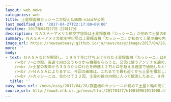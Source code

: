 ```yaml
---
layout: web_news
categories: web
title: 土星探査機カッシーニが捉えた画像-nasaが公開
last_modified_at: '2017-04-27T22:17:00+09:00'
datetime: 2017年04月27日 22時17分
description: ＮＡＳＡ＝アメリカ航空宇宙局は土星探査機「カッシーニ」が初めて土星の輪の内側に入ることに成功したとして、これまでで最も近い距離から土星の大気が渦巻いている様子などを捉えた画像を公開しました。
summary: ＮＡＳＡ＝アメリカ航空宇宙局は土星探査機「カッシーニ」が初めて土星の輪の内側に入ることに成功したとして、これまでで最も近い距離から土星の大気が渦巻いている様子などを捉えた画像を公開しました。
image_url: https://newswebeasy.github.io/ja/news/easy/image/2017/04/28/k10010963911000.jpg
more: ''
body:
- text: ＮＡＳＡなどが開発し、１９９７年に打ち上げられた土星探査機「カッシーニ」は飛行する軌道を変えて、日本時間の２６日午後６時ごろ、初めて土星の輪の内側に入っていきました。<br
    /><br />この際、高速で飛び交うちりから機器を守ろうと、交信に使うアンテナを盾のように進行方向に向けて飛行したため、地球との交信が一時、途絶えましたが、ＮＡＳＡは日本時間の２７日午後４時ごろ、通信が復活し輪の内側に入るのに成功したと発表しました。<br
    /><br />土星の表面から３０００キロ付近を時速１２万キロを超える速度で通過したというカッシーニから送られてきた最新の画像には、大気が巨大な渦を巻いている様子や、もやのように見える大気の流れなどが捉えられています。<br
    /><br />ＮＡＳＡによりますと、今回の画像は、これまでで最も近くから土星を撮影したもので、「カッシーニはまたもや先駆けとなり、新たな驚きを与えてくれた」とコメントしています。<br
    /><br />カッシーニは、合わせて２２回、土星の輪の内側に入って観測したあと、９月１５日には土星の大気圏に突入して燃え尽き、２０年に及ぶ任務を終えます。
  title: ''
easy_news_url: /news/easy/2017/04/28/探査機のカッシーニが初めて土星と輪の間に入る/
source_url: http://www3.nhk.or.jp/news/html/20170427/k10010963911000.html
...
```

